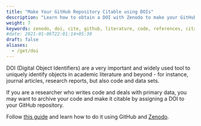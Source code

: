 ```yaml
---
title: "Make Your GitHub Repository Citable using DOIs"
description: "Learn how to obtain a DOI with Zenodo to make your GitHub repository citable in the academic literature."
weight: 7
keywords: zenodo, doi, cite, github, literature, code, references, citable, citations
#date: 2021-01-06T22:01:14+05:30
draft: false
aliases:
  - /get/doi
---
```


DOI (Digital Object Identifiers) are a very important and widely used tool to uniquely identify objects in academic literature and beyond - for instance, journal articles, research reports, but also code and data sets.

If you are a researcher who writes code and deals with primary data, you may want to archive your code and make it citable by assigning a DOI to your GitHub repository.

Follow [this guide](https://guides.github.com/activities/citable-code/) and learn how to do it using GitHub and [Zenodo](https://zenodo.org/about).
